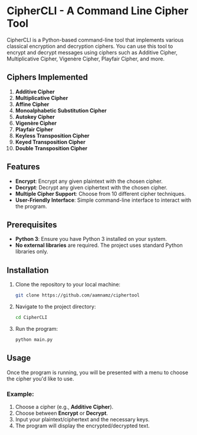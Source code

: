 # CipherCLI - A Command Line Cipher Tool

CipherCLI is a Python-based command-line tool that implements various classical encryption and decryption ciphers. You can use this tool to encrypt and decrypt messages using ciphers such as Additive Cipher, Multiplicative Cipher, Vigenère Cipher, Playfair Cipher, and more.

## Ciphers Implemented
1. **Additive Cipher**
2. **Multiplicative Cipher**
3. **Affine Cipher**
4. **Monoalphabetic Substitution Cipher**
5. **Autokey Cipher**
6. **Vigenère Cipher**
7. **Playfair Cipher**
8. **Keyless Transposition Cipher**
9. **Keyed Transposition Cipher**
10. **Double Transposition Cipher**

## Features
- **Encrypt**: Encrypt any given plaintext with the chosen cipher.
- **Decrypt**: Decrypt any given ciphertext with the chosen cipher.
- **Multiple Cipher Support**: Choose from 10 different cipher techniques.
- **User-Friendly Interface**: Simple command-line interface to interact with the program.

## Prerequisites
- **Python 3**: Ensure you have Python 3 installed on your system.
- **No external libraries** are required. The project uses standard Python libraries only.

## Installation
1. Clone the repository to your local machine:
   ```bash
   git clone https://github.com/aamnamz/ciphertool
   ```
2. Navigate to the project directory:
   ```bash
   cd CipherCLI
   ```
3. Run the program:
   ```bash
   python main.py
   ```

## Usage
Once the program is running, you will be presented with a menu to choose the cipher you'd like to use.

### Example:
1. Choose a cipher (e.g., **Additive Cipher**).
2. Choose between **Encrypt** or **Decrypt**.
3. Input your plaintext/ciphertext and the necessary keys.
4. The program will display the encrypted/decrypted text.

